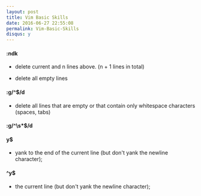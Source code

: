 ```yaml
---
layout: post
title: Vim Basic Skills
date: 2016-06-27 22:55:08
permalink: Vim-Basic-Skills
disqus: y
---
```


####  :ndk
*  delete current and n lines above. (n + 1 lines in total)

* delete all empty lines

#### :g/^$/d

* delete all lines that are empty or that contain only whitespace characters (spaces, tabs)

####  :g/^\s*$/d

####  y$
* yank to the end of the current line (but don't yank the newline character);

####  ^y$
* the current line (but don't yank the newline character);

